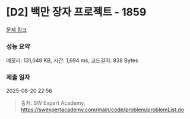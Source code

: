 # [D2] 백만 장자 프로젝트 - 1859 

[문제 링크](https://swexpertacademy.com/main/code/problem/problemDetail.do?contestProbId=AV5LrsUaDxcDFAXc) 

### 성능 요약

메모리: 131,048 KB, 시간: 1,694 ms, 코드길이: 838 Bytes

### 제출 일자

2025-08-20 22:56



> 출처: SW Expert Academy, https://swexpertacademy.com/main/code/problem/problemList.do